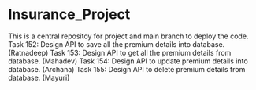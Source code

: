 # Insurance_Project

This is a central repositoy for project and main branch to deploy the code.
Task 152: Design API to save all the premium details into database. (Ratnadeep)
Task 153: Design API to get all the premium details from database. (Mahadev)
Task 154: Design API to update premium details into database. (Archana)
Task 155: Design API to delete premium details from database. (Mayuri)
